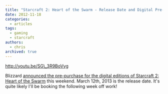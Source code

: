 ```yaml
---
title: "Starcraft 2: Heart of the Swarm - Release Date and Digital Pre-Purchase"
date: 2012-11-18
categories:
  - articles
tags:
  - gaming
  - starcraft
authors:
  - chris
archived: true
---
```


http://youtu.be/SG\_3R9BoVvg

Blizzard [announced the pre-purchase for the digital editions of Starcraft 2: Heart of the Swarm](http://eu.battle.net/sc2/en/blog/6512880/Heart_of_the_Swarm_Arrives_March_12_2013_%E2%80%94_Presales_NOW_LIVE-13_11_2012) this weekend. March 12th, 2013 is the release date. It's quite likely I'll be booking the following week off work!
